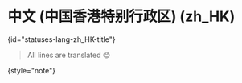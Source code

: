 # 中文 (中国香港特别行政区) (zh_HK)
{id="statuses-lang-zh_HK-title"}



> All lines are translated 😊
>
{style="note"}

